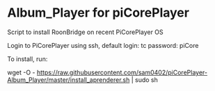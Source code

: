 # Album_Player for piCorePlayer

Script to install RoonBridge on recent PiCorePlayer OS

Login to PiCorePlayer using ssh, default login: tc password: piCore

To install, run:

wget -O - https://raw.githubusercontent.com/sam0402/piCorePlayer-Album_Player/master/install_aprenderer.sh | sudo sh
